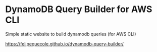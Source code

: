 # DynamoDB Query Builder for AWS CLI

Simple static website to build dynamodb queries (for AWS CLI)

https://felipequecole.github.io/dynamodb-query-builder/
